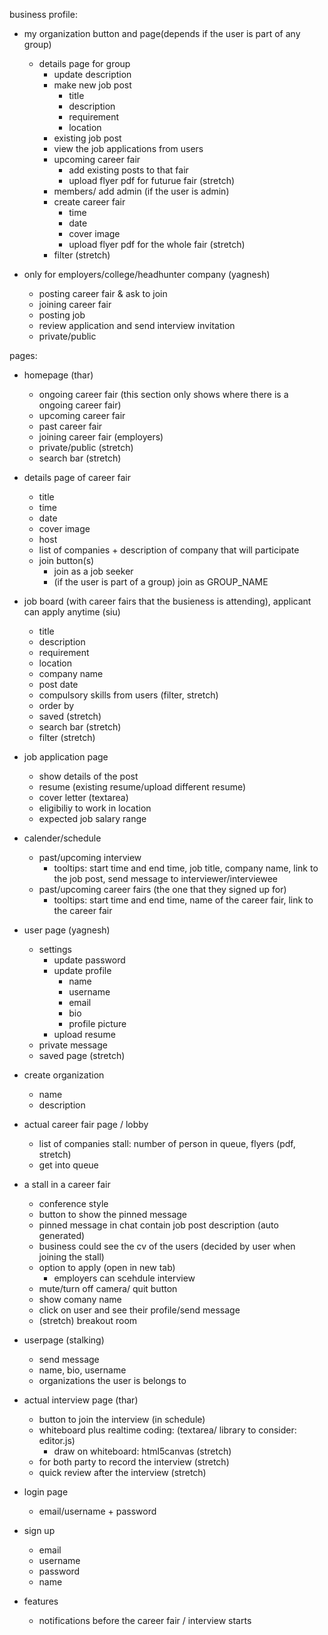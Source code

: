 
business profile:
- my organization button and page(depends if the user is part of any group)
  - details page for group
    - update description
    - make new job post
      - title
      - description
      - requirement
      - location
    - existing job post
    - view the job applications from users
    - upcoming career fair
      - add existing posts to that fair
      - upload flyer pdf for futurue fair (stretch)
    - members/ add admin (if the user is admin)
    - create career fair
      - time
      - date
      - cover image
      - upload flyer pdf for the whole fair (stretch)
    - filter (stretch)

- only for employers/college/headhunter company (yagnesh)
  - posting career fair & ask to join
  - joining career fair
  - posting job
  - review application and send interview invitation 
  - private/public

pages:
- homepage (thar)
  - ongoing career fair (this section only shows where there is a ongoing career fair)
  - upcoming career fair
  - past career fair
  - joining career fair (employers)
  - private/public (stretch)
  - search bar (stretch)

- details page of career fair
  - title
  - time
  - date
  - cover image
  - host
  - list of companies + description of company that will participate
  - join button(s)
    - join as a job seeker
    - (if the user is part of a group) join as GROUP_NAME

- job board (with career fairs that the busieness is attending), applicant can apply anytime (siu)
    - title
    - description
    - requirement
    - location
    - company name
    - post date
  - compulsory skills from users (filter, stretch)
  - order by
  - saved (stretch)
  - search bar (stretch)
  - filter (stretch)

- job application page
  - show details of the post
  - resume (existing resume/upload different resume)
  - cover letter (textarea)
  - eligibiliy to work in location
  - expected job salary range

- calender/schedule
  - past/upcoming interview
    - tooltips: start time and end time, job title, company name, link to the job post, send message to interviewer/interviewee
  - past/upcoming career fairs (the one that they signed up for)
    - tooltips: start time and end time, name of the career fair, link to the career fair

- user page (yagnesh)
  - settings
    - update password
    - update profile
      - name
      - username
      - email
      - bio
      - profile picture
    - upload resume
  - private message
  - saved page (stretch)

- create organization
  - name
  - description

- actual career fair page / lobby
  - list of companies stall: number of person in queue, flyers (pdf, stretch)
  - get into queue

- a stall in a career fair
  - conference style
  - button to show the pinned message
  - pinned message in chat contain job post description (auto generated)
  - business could see the cv of the users (decided by user when joining the stall)
  - option to apply (open in new tab)
    - employers can scehdule interview
  - mute/turn off camera/ quit button
  - show comany name
  - click on user and see their profile/send message
  - (stretch) breakout room

- userpage (stalking)
  - send message
  - name, bio, username
  - organizations the user is belongs to

- actual interview page (thar)
  - button to join the interview (in schedule)
  - whiteboard plus realtime coding: (textarea/ library to consider: editor.js)
    - draw on whiteboard: html5canvas (stretch)
  - for both party to record the interview (stretch)
  - quick review after the interview (stretch)

- login page
  - email/username + password

- sign up
  - email
  - username
  - password
  - name

- features
  - notifications before the career fair / interview starts